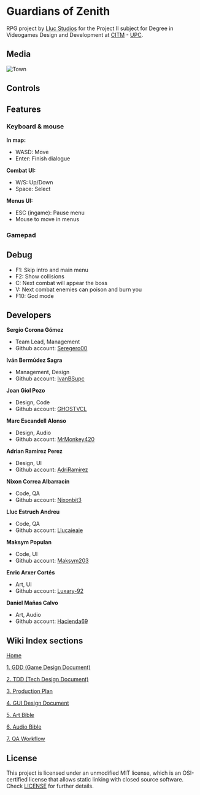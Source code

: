 # Guardians of Zenith
RPG project by [Lluc Studios](https://github.com/Lluc-Studios) for the Project II subject for Degree in Videogames Design and Development at [CITM](https://www.citm.upc.edu/) - [UPC](https://www.upc.edu/ca).

## Media
![Town](https://user-images.githubusercontent.com/99950357/233486706-97faa5a2-f088-4c95-8cc4-85acd46a7afd.PNG)
## Controls

## Features

### Keyboard & mouse
**In map:**
- WASD: Move
- Enter: Finish dialogue

**Combat UI:**
- W/S: Up/Down
- Space: Select

**Menus UI:**
- ESC (ingame): Pause menu
- Mouse to move in menus

### Gamepad

## Debug
- F1: Skip intro and main menu
- F2: Show collisions
- C: Next combat will appear the boss
- V: Next combat enemies can poison and burn you
- F10: God mode

## Developers

**Sergio Corona Gómez**
- Team Lead, Management
- Github account: [Seregero00](https://github.com/seregero00)

**Iván Bermúdez Sagra**
- Management, Design
- Github account: [IvanBSupc](https://github.com/IvanBSupc)

**Joan Giol Pozo**
- Design, Code
- Github account: [GHOSTVCL](https://github.com/GHOSTVCL)

**Marc Escandell Alonso**
- Design, Audio
- Github account: [MrMonkey420](https://github.com/MrMonkey420)

**Adrian Ramirez Perez**
- Design, UI
- Github account: [AdriRamirez](https://github.com/AdriRamirez)

**Nixon Correa Albarracín**
- Code, QA
- Github account: [Nixonbit3](https://github.com/Nixonbit3)

**Lluc Estruch Andreu**
- Code, QA
- Github account: [Llucaieaie](https://github.com/Llucaieaie)

**Maksym Populan**
- Code, UI
- Github account: [Maksym203](https://github.com/Maksym203)

**Enric Arxer Cortés**
- Art, UI
- Github account: [Luxary-92](https://github.com/Luxary-92)

**Daniel Mañas Calvo**
- Art, Audio
- Github account: [Hacienda69](https://github.com/Hacienda69)

## Wiki Index sections

[Home](https://github.com/Lluc-Studios/Guardians-of-Zenith/wiki)

[1. GDD (Game Design Document)](https://github.com/Lluc-Studios/Guardians-of-Zenith/wiki/GDD-(Game-Design-Document))

[2. TDD (Tech Design Document)](https://github.com/Lluc-Studios/Guardians-of-Zenith/wiki/TDD-(Tech-Design-Document))

[3. Production Plan](https://github.com/Lluc-Studios/Guardians-of-Zenith/wiki/Production-Plan)

[4. GUI Design Document](https://github.com/Lluc-Studios/Guardians-of-Zenith/wiki/GUI-Design-Document)

[5. Art Bible](https://github.com/Lluc-Studios/Guardians-of-Zenith/wiki/Art-Bible)

[6. Audio Bible](https://github.com/Lluc-Studios/Guardians-of-Zenith/wiki/Audio-Bible)

[7. QA Workflow](https://github.com/Lluc-Studios/Guardians-of-Zenith/wiki/QA-Workflow)

## License

This project is licensed under an unmodified MIT license, which is an OSI-certified license that allows static linking with closed source software. Check [LICENSE](LICENSE) for further details.
